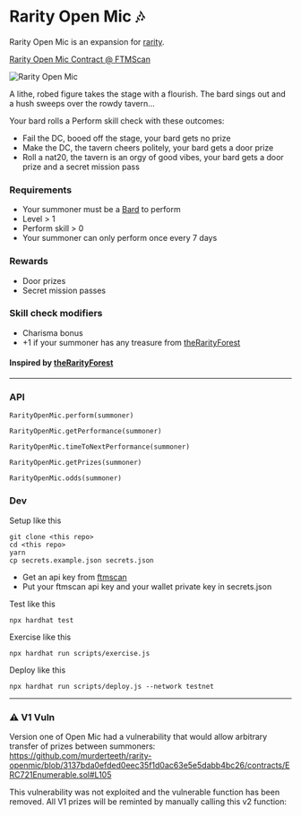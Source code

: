 # Rarity Open Mic 🎶

Rarity Open Mic is an expansion for [rarity](https://github.com/andrecronje/rarity/).

[Rarity Open Mic Contract @ FTMScan](https://ftmscan.com/address/0x46Fe9AAd56f486950ed3732A91552e3919e5713F#code)

![Rarity Open Mic](https://cdn.arstechnica.net/wp-content/uploads/2018/03/BardsTaletavern-800x450.jpg)

A lithe, robed figure takes the stage with a flourish. The bard sings out and a hush sweeps over the rowdy tavern...

Your bard rolls a Perform skill check with these outcomes:
- Fail the DC, booed off the stage, your bard gets no prize
- Make the DC, the tavern cheers politely, your bard gets a door prize
- Roll a nat20, the tavern is an orgy of good vibes, your bard gets a door prize and a secret mission pass

### Requirements
- Your summoner must be a [Bard](https://rarity.fandom.com/wiki/Bard) to perform
- Level > 1
- Perform skill > 0
- Your summoner can only perform once every 7 days

### Rewards
- Door prizes
- Secret mission passes

### Skill check modifiers
- Charisma bonus
- +1 if your summoner has any treasure from [theRarityForest](https://github.com/TheAustrian1998/theRarityForest)

#### Inspired by [theRarityForest](https://github.com/TheAustrian1998/theRarityForest)

- - -

### API
`RarityOpenMic.perform(summoner)`

`RarityOpenMic.getPerformance(summoner)`

`RarityOpenMic.timeToNextPerformance(summoner)`

`RarityOpenMic.getPrizes(summoner)`

`RarityOpenMic.odds(summoner)`

### Dev
Setup like this
```
git clone <this repo>
cd <this repo>
yarn
cp secrets.example.json secrets.json
```
- Get an api key from [ftmscan](https://ftmscan.com) 
- Put your ftmscan api key and your wallet private key in secrets.json

Test like this
```
npx hardhat test
```

Exercise like this
```
npx hardhat run scripts/exercise.js
```

Deploy like this
```
npx hardhat run scripts/deploy.js --network testnet
```

- - -

### ⚠ V1 Vuln
Version one of Open Mic had a vulnerability that would allow arbitrary transfer of prizes between summoners:
https://github.com/murderteeth/rarity-openmic/blob/3137bda0efded0eec35f1d0ac63e5e5dabb4bc26/contracts/ERC721Enumerable.sol#L105

This vulnerability was not exploited and the vulnerable function has been removed. All V1 prizes will be reminted by manually calling this v2 function:

